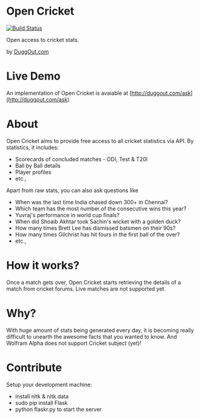 Open Cricket
============
[![Build Status](https://travis-ci.org/emaillenin/open-cricket.svg?branch=master)](https://travis-ci.org/emaillenin/open-cricket)

Open access to cricket stats.

by [DuggOut.com](http://www.duggout.com)

Live Demo
=========

An implementation of Open Cricket is avaiable at [http://duggout.com/ask](http://duggout.com/ask)

About
=====

Open Cricket aims to provide free access to all cricket statistics via API. By statistics, it includes:

 - Scorecards of concluded matches - ODI, Test & T20I
 - Ball by Ball details
 - Player profiles
 - etc.,

Apart from raw stats, you can also ask questions like

 - When was the last time India chased down 300+ in Chennai?
 - Which team has the most number of the consecutive wins this year?
 - Yuvraj's performance in world cup finals?
 - When did Shoaib Akhtar took Sachin's wicket with a golden duck?
 - How many times Brett Lee has dismissed batsmen on their 90s?
 - How many times Gilchrist has hit fours in the first ball of the over?
 - etc.,

How it works?
=============

Once a match gets over, Open Cricket starts retrieving the details of a match from cricket forums. Live matches are not supported yet.

Why?
====

With huge amount of stats being generated every day, it is becoming really difficult to unearth the awesome facts that you wanted to know.
And Wolfram Alpha does not support Cricket subject (yet)!

Contribute
==========

Setup your development machine:

 - install nltk & nltk data
 - sudo pip install Flask
 - python flaskr.py to start the server
